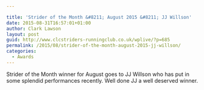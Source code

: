```yaml
---

title: 'Strider of the Month &#8211; August 2015 &#8211; JJ Willson'
date: 2015-08-31T16:57:01+01:00
author: Clark Lawson
layout: post
guid: http://www.clcstriders-runningclub.co.uk/wplive/?p=685
permalink: /2015/08/strider-of-the-month-august-2015-jj-willson/
categories:
  - Awards
---
```

Strider of the Month winner for August goes to JJ Willson who has put in some splendid performances recently. Well done JJ a well deserved winner.